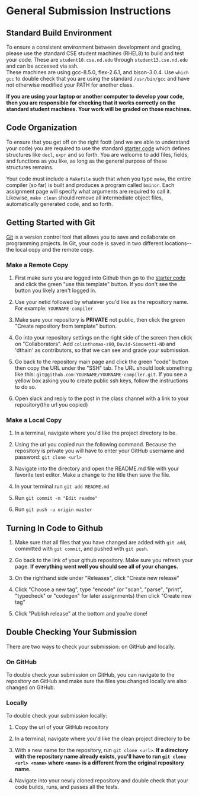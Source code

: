 # General Submission Instructions

## Standard Build Environment

To ensure a consistent environment between development and grading,
please use the standard CSE student machines (RHEL8) to build and test your code.
These are `student10.cse.nd.edu` through `student13.cse.nd.edu` and can be
accessed via ssh.  
These machines are using gcc-8.5.0, flex-2.6.1, and bison-3.0.4.
Use `which gcc` to double check that you are using the standard `/usr/bin/gcc`
and have not otherwise modified your PATH for another class.

**If you are using your laptop or another computer to develop your code,
then you are responsible for checking that it works correctly on the standard
student machines.  Your work will be graded on those machines.**

## Code Organization

To ensure that you get off on the right foott (and we are able to understand your code)
you are required to use the standard [starter code](http://github.com/dthain/compilerbook-starter-code)
which defines structures like `decl`, `expr` and so forth.  You are welcome to add files,
fields, and functions as you like, as long as the general purpose of these structures remains.

Your code must include a `Makefile` such that when you type `make`, the entire compiler (so far)
is built and produces a program called `bminor`. Each assignment page will specify what arguments are required to call it.
Likewise, `make clean` should remove all intermediate object files, automatically generated code, and so forth.

## Getting Started with Git

[Git](https://git-scm.com/) is a version control tool that allows you to save and collaborate on programming projects. In Git, your code is saved in two different locations--the local copy and the remote copy.

### Make a Remote Copy

1) First make sure you are logged into Github then go to the [starter code](http://github.com/dthain/compilerbook-starter-code) and click the green "use this template" button. If you don't see the button you likely aren't logged in.

2) Use your netid followed by whatever you'd like as the repository name. For example: `YOURNAME-compiler`

3) Make sure your repository is **PRIVATE** not public, then click the green "Create repository from template" button.

5) Go into your repository settings on the right side of the screen then click on "Collaborators". Add `colinthomas-z80`, `David-Simonetti-ND` and 'dthain' as contributors, so that we can see and grade your submission.

7) Go back to the repository main page and click the green "code" button then copy the URL under the "SSH" tab. The URL should look something like this:
`git@github.com:YOURNAME/YOURNAME-compiler.git`. If you see a yellow box asking you to create public ssh keys, follow the instructions to do so.

6) Open slack and reply to the post in the class channel with a link to your repository(the url you copied)

### Make a Local Copy

1) In a terminal, navigate where you'd like the project directory to be.

2) Using the url you copied run the following command. Because the repository is private you will have to enter your GitHub username and password:
`git clone <url>`

3) Navigate into the directory and open the README.md file with your favorite text editor. Make a change to the title then save the file.

4) In your terminal run `git add README.md`

5) Run `git commit -m "Edit readme"`

6) Run `git push -u origin master` 

## Turning In Code to Github

1) Make sure that all files that you have changed are added with `git add`, committed with `git commit`, and pushed with `git push`.

2) Go back to the link of your github repository. Make sure you refresh your page. **If everything went well you should see all of your changes.**

3) On the righthand side under "Releases", click "Create new release"

3) Click "Choose a new tag", type "encode" (or "scan", "parse", "print", "typecheck" or "codegen" for later assignments) then click "Create new tag"

4) Click "Publish release" at the bottom and you're done!

## Double Checking Your Submission

There are two ways to check your submission: on GitHub and locally.

### On GitHub
To double check your submission on GitHub, you can navigate to the repository on GitHub and make sure the files you changed locally are also changed on GitHub.

### Locally
To double check your submission locally:

1) Copy the url of your GitHub repository

2) In a terminal, navigate where you'd like the clean project directory to be

3) With a new name for the repository, run `git clone <url>`. **If a directory with the repository name already exists, you'll have to run `git clone <url> <name>` where `<name>` is a different from the original repository name.**

4) Navigate into your newly cloned repository and double check that your code builds, runs, and passes all the tests.
